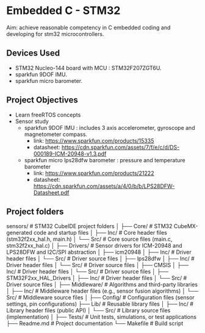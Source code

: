# Embedded C - STM32

Aim: achieve reasonable competency in C embedded coding and developing for stm32 microcontrollers.

## Devices Used

 - STM32 Nucleo-144 board with MCU : STM32F207ZGT6U.
 - sparkfun 9DOF IMU.
 - sparkfun micro barometer.

## Project Objectives

 - Learn freeRTOS concepts
 - Sensor study
    - sparkfun 9DOF IMU : includes 3 axis accelerometer, gyroscope and magnetometer compass.
        - link: https://www.sparkfun.com/products/15335
        - datasheet: https://cdn.sparkfun.com/assets/7/f/e/c/d/DS-000189-ICM-20948-v1.3.pdf
    - sparkfun micro lps28dfw barometer : pressure and temperature barometer
        - link: https://www.sparkfun.com/products/21222
        - datasheet: https://cdn.sparkfun.com/assets/a/4/0/b/b/LPS28DFW-Datasheet.pdf

## Project folders

sensors/               # STM32 CubeIDE project folders
│
├── Core/              # STM32 CubeMX-generated code and startup files
│   ├── Inc/           # Core header files (stm32f2xx_hal.h, main.h)
│   └── Src/           # Core source files (main.c, stm32f2xx_hal.c)
│
├── Drivers/           # Sensor drivers for ICM-20948 and LPS28DFW and I2C/SPI abstraction
│   ├── icm20948
│       ├── Inc/           # Driver header files
│       └── Src/           # Driver source files
│   ├── lps28dfw
│       ├── Inc/           # Driver header files
│       └── Src/           # Driver source files
│   ├── CMSIS
│       ├── Inc/           # Driver header files
│       └── Src/           # Driver source files
│   ├── STM32F2xx_HAL_Drivers
│       ├── Inc/           # Driver header files
│       └── Src/           # Driver source files
│
├── Middleware/        # Algorithms and third-party libraries
│   ├── Inc/           # Middleware header files (e.g., sensor fusion algorithms)
│   └── Src/           # Middleware source files
│
├── Config/            # Configuration files (sensor settings, pin configurations)
├── Lib/               # Reusable library files
│   ├── Inc/           # Library header files (public API)
│   └── Src/           # Library source files (implementation)
│
├── Tests/             # Unit tests, simulations, or test applications
├── Readme.md          # Project documentation
└── Makefile           # Build script
